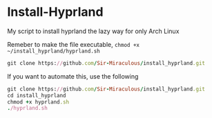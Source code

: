 # Install-Hyprland
My script to install hyprland the lazy way for only Arch Linux

Remeber to make the file executable, ```
                                      chmod +x ~/install_hyprland/hyprland.sh
                                      ```


```ruby
git clone https://github.com/Sir-Miraculous/install_hyprland.git
```

If you want to automate this, use the following
```ruby
git clone https://github.com/Sir-Miraculous/install_hyprland.git
cd install_hyprland
chmod +x hyprland.sh
./hyprland.sh
```
